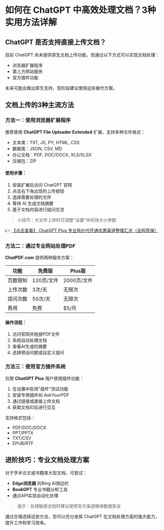# 如何在 ChatGPT 中高效处理文档？3种实用方法详解

## ChatGPT 是否支持直接上传文档？

目前 ChatGPT 尚未提供原生文档上传功能，但通过以下方式可以实现文档处理：
- 浏览器扩展程序
- 第三方网站服务
- 官方插件功能

未来可能会推出原生支持，现阶段建议使用这些替代方案。

## 文档上传的3种主流方法

### 方法一：使用浏览器扩展程序

推荐使用 **ChatGPT File Uploader Extended** 扩展，支持多种文件格式：
- 文本类：TXT, JS, PY, HTML, CSS
- 数据类：JSON, CSV, MD
- 办公文档：PDF, DOC/DOCX, XLS/XLSX
- 压缩包：ZIP

#### 使用步骤：
1. 安装扩展后访问 ChatGPT 官网
2. 点击右下角出现的上传按钮
3. 选择需要处理的文件
4. 等待 AI 生成文档摘要
5. 基于文档内容进行提问交流

> 小技巧：大文件上传时可调整"设置"中的块大小参数

👉 [【点击查看】 ChatGPT Plus 专业低价代开通优惠渠道整理汇总（全程质保）](https://bit.ly/DaiKai)

### 方法二：通过专业网站处理PDF

**ChatPDF.com** 提供两种服务方案：

| 功能 | 免费版 | Plus版 |
|------|--------|--------|
| 页数限制 | 120页/文件 | 2000页/文件 |
| 上传次数 | 3次/天 | 无限次 |
| 提问次数 | 50次/天 | 无限次 |
| 费用 | 免费 | $5/月 |

#### 操作流程：
1. 访问官网并拖放PDF文件
2. 系统自动处理文档
3. 查看AI生成的摘要
4. 选择预设问题或自定义提问

### 方法三：使用官方插件系统

仅限 **ChatGPT Plus** 用户使用插件功能：
1. 在设置中启用"插件"测试功能
2. 安装专用插件如 AskYourPDF
3. 通过链接或直接上传文档
4. 获取文档ID后进行交互

支持格式包括：
- PDF/DOC/DOCX
- PPT/PPTX
- TXT/CSV
- EPUB/RTF

## 进阶技巧：专业文档处理方案

对于学术论文或书籍类大型文档，可尝试：
- **Edge浏览器** 的Bing AI侧边栏
- **BookGPT** 专业书籍分析工具
- 通过API实现自动化处理

> 提示：处理敏感文档时建议使用官方渠道确保数据安全

通过合理选择这些方法，您可以充分发挥 ChatGPT 在文档处理方面的强大能力，提升工作和学习效率。